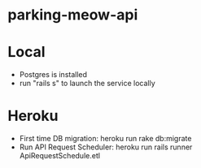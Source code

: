 # parking-meow-api

# Local
- Postgres is installed
- run "rails s" to launch the service locally

# Heroku
- First time DB migration: heroku run rake db:migrate
- Run API Request Scheduler: heroku run rails runner ApiRequestSchedule.etl